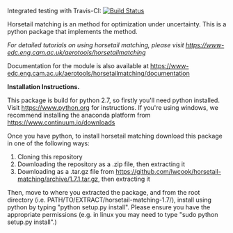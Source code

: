 Integrated testing with Travis-CI: [![Build Status](https://travis-ci.org/lwcook/horsetail-matching.svg?branch=master)](https://travis-ci.org/lwcook/horsetail-matching.svg?branch=master)

Horsetail matching is an method for optimization under uncertainty. This is a python package that implements the method.

*For detailed tutorials on using horsetail matching, please visit https://www-edc.eng.cam.ac.uk/aerotools/horsetailmatching*

Documentation for the module is also available at https://www-edc.eng.cam.ac.uk/aerotools/horsetailmatching/documentation

**Installation Instructions.**

This package is build for python 2.7, so firstly you'll need python installed. Visit https://www.python.org for instructions. If you're using windows, we recommend installing the anaconda platform from https://www.continuum.io/downloads

Once you have python, to install horsetail matching download this package in one of the following ways:
1) Cloning this repository
2) Downloading the repository as a .zip file, then extracting it
4) Downloading as a .tar.gz file from https://github.com/lwcook/horsetail-matching/archive/1.7.1.tar.gz, then extracting it

Then, move to where you extracted the package, and from the root directory (i.e. PATH/TO/EXTRACT/horsetail-matching-1.7/), install using python by typing "python setup.py install". Please ensure you have the appropriate permissions (e.g. in linux you may need to type "sudo python setup.py install".)
